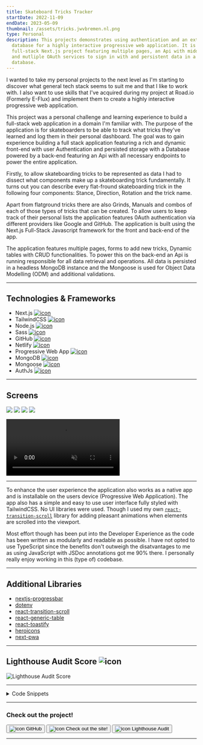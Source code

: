 ```yaml
---
title: Skateboard Tricks Tracker
startDate: 2022-11-09
endDate: 2023-05-09
thumbnail: /assets/tricks.jwvbremen.nl.png
type: Personal
description: This projects demonstrates using authentication and an external
  database for a highly interactive progressive web application. It is a
  full-stack Next.js project featuring multiple pages, an Api with middleware
  and mutliple OAuth services to sign in with and persistent data in a NoSql
  database.
---
```

I wanted to take my personal projects to the next level as I'm starting to discover what general tech stack seems to suit me and that I like to work with. I also want to use skills that I've  acquired during my project at Road.io (Formerly E-Flux) and implement them to create a highly interactive progressive web application.

This project was a personal challenge and learning experience to build a full-stack web application in a domain I'm familiar with. The purpose of the application is for skateboarders to be able to track what tricks they've learned and log them in their personal dashboard. The goal was to gain experience building a full stack application featuring a rich and dynamic front-end with user Authentication and persisted storage with a Database powered by a back-end featuring an Api with all necessary endpoints to power the entire application. 

Firstly, to allow skateboarding tricks to be represented as data I had to dissect what components make up a skateboarding trick fundamentally. It turns out you can describe every flat-fround skateboarding trick in the following four components: Stance, Direction, Rotation and the trick name. 

Apart from flatground tricks there are also Grinds, Manuals and combos of each of those types of tricks that can be created. To allow users to keep track of their personal lists the application features 0Auth authentication via different providers like Google and GitHub. The application is built using the Next.js Full-Stack Javascript framework for the front and back-end of the app. 

The application features multiple pages, forms to add new tricks, Dynamic tables with CRUD functionalities. To power this on the back-end an Api is running responsible for all data retrieval and operations. All data is persisted in a headless MongoDB instance and the Mongoose is used for Object Data Modelling (ODM) and additional validations.

- - -

## Technologies & Frameworks

<ul class="icon-list">
<li>Next.js <a href="https://nextjs.org/"><img src="/assets/nextjs.png" alt="icon"></a></li>
<li>TailwindCSS <a href="https://tailwindcss.com/"><img src="/assets/tailwindcss.png" alt="icon"></a></li>
<li>Node.js <a href="https://nodejs.org/en"><img src="/assets/nodejs.png" alt="icon"></a></li>
<li>Sass <a href="https://sass-lang.com/"><img src="/assets/sass.png" alt="icon"></a></li>
<li>GitHub <a href="https://github.com/"><img src="/assets/github.png" alt="icon"></a></li>
<li>Netlify <a href="https://www.netlify.com/"><img src="/assets/netlify.png" alt="icon"></a></li>
<li>Progressive Web App <a href="#"><img src="/assets/pwa.png" alt="icon"></a></li>
<li>MongoDB <a href="https://www.mongodb.com/"><img src="/assets/mongodb.png" alt="icon"></a></li>
<li>Mongoose <a href="https://mongoosejs.com/"><img src="/assets/mongoose.png" alt="icon"></a></li>
<li>AuthJs <a href="https://authjs.dev/"><img src="/assets/authjs.webp" alt="icon"></a></li>
</ul>

- - -

## Screens

<div class="images-grid">
<img src="/assets/react-generic-table.png" />
<img src="/assets/tricks.jwvbremen.nl_2.png" />
<img src="/assets/tricks.jwvbremen.nl_3.png" />
<img src="/assets/tricks.jwvbremen.nl_4.png" />
</div>

<video autoplay muted loop playsinline controls src="/assets/tricks.jwvbremen.nl.mp4"></video>

- - -

To enhance the user experience the application also works as a native app and is installable on the users device (Progressive Web Application). The app also has a simple and easy to use user interface fully styled with TailwindCSS. No UI libraries were used. Though I used my own [`react-transition-scroll`](https://www.jwvbremen.nl/projects/2022-09-11_react-transition-scroll-library) library for adding pleasant animations when elements are scrolled into the viewport.

Most effort though has been put into the Developer Experience as the code has been written as modularly and readable as possible. I have not opted to use TypeScript since the benefits don't outweigh the disatvantages to me as using JavaScript with JSDoc annotations got me 90% there. I personally really enjoy working in this (type of) codebase.

- - -

## Additional Libraries

* [nextjs-progressbar](https://www.npmjs.com/package/nextjs-progressbar)
* [dotenv](https://www.npmjs.com/package/dotenv)
* [react-transition-scroll](https://www.npmjs.com/package/react-transition-scroll)
* [react-generic-table](https://www.npmjs.com/package/react-generic-table)
* [react-toastify](https://www.npmjs.com/package/react-toastify)
* [heroicons](https://github.com/tailwindlabs/heroicons)
* [next-pwa](https://www.npmjs.com/package/next-pwa)

- - -

## Lighthouse Audit Score ![icon](/assets/lighthouse.png)

![Lighthouse Audit Score](/assets/lighthouse_tricks.png "Lighthouse Audit Score")

- - -

<details >
<summary>Code Snippets</summary>
<div>

The following are some code snippets of front and back-end code for the skateboarding tricks tracker web application that are powerful, demonstrate good coding practices and that I'm proud of. The snippets demonstrate clean, concise and powerful code. *(Code has been compacted in some cases).*

**Dashboard.jsx page**\
This code snippet demonstrates the Dashboard page code. The dashboard page features 4 tables where all the saved tricks for each type of trick (Flatground, Grind, Manual and Combo's) of the current logged in user are displayed. The page uses client-side fetching to retrieve the data to fill the tables with. The tables are from my react component library [`react-generic-table`](https://www.npmjs.com/package/react-generic-table). Also the delete action in handled in the component since it requires firing an Api call to the back-end of the application.

```jsx
export default function Index() {
  const [flatgroundTricks, setFlatgroundTricks] = useState(null);
  const [grinds, setGrinds] = useState(null);
  const [manuals, setManuals] = useState(null);
  const [combos, setCombos] = useState(null);

  useAsyncEffect(async () => {
    const fetchAndSetData = async (endpoint, setData) => {
      try {
        const { data } = await apiCall(endpoint, { method: 'GET' });
        setData(data);
      } catch (error) {
        toast.error(`Failed to fetch ${endpoint}: ${error.message}`);
      }
    };

    const trickTypesAndSetters = [
      ['flatgroundtricks', setFlatgroundTricks],
      ['grinds', setGrinds],
      ['manuals', setManuals],
      ['combos', setCombos],
    ];

    (() => trickTypesAndSetters.forEach(([endpoint, setData]) => fetchAndSetData(endpoint, setData)))();
  }, []);

  const handleActions = async (action, obj, entityType) => {
    const endpointSetterMap = {
      'flatground trick': ['flatgroundtricks', setFlatgroundTricks],
      grind: ['grinds', setGrinds],
      manual: ['manuals', setManuals],
      combo: ['combos', setCombos],
    };

    switch (action) {
      case 'delete':
        try {
          if (!confirm(`Are you sure you want to delete "${obj.trick}"?`)) return;
          const [endpoint, setData] = endpointSetterMap[entityType];
          if (!endpoint) return toast.error(`Failed to delete ${obj.trick}: Invalid entity type: ${entityType}`);
          await apiCall(endpoint, { method: 'DELETE', id: obj._id });
          const { data } = await apiCall(endpoint, { method: 'GET' });
          setData(data);
          toast.success(`Successfully deleted ${obj.trick}`);
        } catch (error) {
          toast.error(`Failed to delete ${obj.trick}: ${error.message}`);
        }
    }
  };

  return (
    <div className="flex flex-col gap-16">
      <div>
        <h1 className="text-center text-5xl">Dashboard</h1>
        <p className="mt-3 text-center">This is a overview of all the tricks you've added to your account.</p>
      </div>
      <TransitionScroll hiddenStyle={hiddenStyle} baseStyle={baseStyle} className="flex flex-col">
        <LinkWithArrow label="Flatground Tricks" href="/flatgroundtricks" />
        <GenericTable
          objArray={flatgroundTricks}
          columns={['stance', 'direction', 'rotation', 'name', trickCol]}
          actions={getCommonActions('flatgroundtricks')}
          onAction={handleActions}
          entityName="flatground trick"
          newLink="/new-flatground-trick"
          showCount
        />
      </TransitionScroll>

      <TransitionScroll hiddenStyle={hiddenStyle} baseStyle={baseStyle} className="flex flex-col">
        <LinkWithArrow label="Grinds" href="/grinds" />
        <GenericTable
          objArray={grinds}
          columns={['stance', 'direction', 'name', trickCol]}
          actions={getCommonActions('grinds')}
          onAction={handleActions}
          entityName="grind"
          newLink="/new-grind"
          showCount
        />
      </TransitionScroll>

      <TransitionScroll hiddenStyle={hiddenStyle} baseStyle={baseStyle} className="flex flex-col">
        <LinkWithArrow label="Manuals" href="/manuals" />
        <GenericTable
          objArray={manuals}
          columns={[{ type: { className: 'text-sm font-bold' } }]}
          actions={getCommonActions('manuals')}
          onAction={handleActions}
          entityName="manual"
          newLink={'/new-manual'}
          showCount
        />
      </TransitionScroll>

      <TransitionScroll hiddenStyle={hiddenStyle} baseStyle={baseStyle} className="flex flex-col">
        <LinkWithArrow label="Combos" href="/combos" />
        <GenericTable
          objArray={combos}
          columns={[{ trick: { className: 'text-sm font-bold', alias: 'Combo name' } }]}
          actions={getCommonActions('combos')}
          onAction={handleActions}
          entityName="combo"
          newLink="/new-combo"
          showCount
        />
      </TransitionScroll>
    </div>
  );
}
```

**\[_id].js flatgroundTricks Api endpoint**\
This file resides in the Api folder of the application causing it to be treated as a back-end endpoint by the Next.js framework. This endpoint is responsible for handling functionality surrounding individual flatground tricks where the id is a query parameter in the url. This endpoint handles the retrieval of an individual flatground trick, updating the data of an existing flatground trick and deleting an existing flatground trick. There are checks in place for verifying the supplied ObjectId in the url, ensuring authentication and handlers for if a flatground trick cannot be found which communicates descriptive errors to the front-end.

```javascript
export default async function handler(req, res) {
  const {
    query: { _id },
    method,
  } = req;

  if (!isValidObjectId(_id)) return notFoundHandler(res, { entity: 'Flatground trick', _id });

  await dbConnect();
  const { authQuery } = await requireAuth(req, res);

  switch (method) {
    case 'GET':
      try {
        const flatgroundTrick = await FlatGroundTrick.findOne({ _id, ...authQuery }).lean();
        if (!flatgroundTrick) return notFoundHandler(res, { entity: 'Flatground trick', _id });
        const data = { ...flatgroundTrick, trick: getFullTrickName(flatgroundTrick) };
        res.status(200).json({ success: true, data });
      } catch (error) {
        console.error(error);
        res.status(400).json({ success: false, error: error.message });
      }
      break;

    case 'PATCH':
      try {
        const flatgroundTrick = await FlatGroundTrick.findOneAndUpdate({ _id, ...authQuery }, req.body, { new: true });
        if (!flatgroundTrick) return notFoundHandler(res, { entity: 'Flatground trick', _id });
        const data = { ...flatgroundTrick.toObject(), trick: getFullTrickName(flatgroundTrick) };
        res.status(200).json({ success: true, data });
      } catch (error) {
        console.error(error);
        res.status(400).json({ success: false, error: error.message });
      }
      break;

    case 'DELETE':
      try {
        await checkForUsedCombos(_id, 'Flatground Trick');
        const deletedTrick = await FlatGroundTrick.deleteOne({ _id, ...authQuery });
        if (!deletedTrick) return notFoundHandler(res, { entity: 'Flatground trick', _id });
        res.status(200).json({ success: true, data: {} });
      } catch (error) {
        console.error(error);
        res.status(400).json({ success: false, error: error.message });
      }
      break;

    default:
      res.status(400).json({ success: false, error: `Unhandled request method: ${method}` });
      break;
  }
}
```

**FlatgroundTrick.js Mongoose Model**\
This file is the Mongoose Data Model for the Flatground Trick documents. Each flatground trick contains the properties to describe the trick itself (trick name, stance, direction and rotation), and some properties to identify the associated user (preferred stance and user id). Also there are some custom validators to ensure some business logic on the server-side as well as to make sure no duplicate tricks are created a unique index is created on each field including userId so across users duplicate tricks can be created.

```javascript
const FlatgroundTrickSchema = new mongoose.Schema(
  {
    name: {
      type: String,
      required: [true, 'Please provide a name for this trick'],
      enum: FLATGROUND_TRICKS_ENUM,
    },
    preferred_stance: {
      type: String,
      required: [true, 'Please provide your preferred stance'],
      enum: PREFFERED_STANCES_ENUM,
    },
    stance: {
      type: String,
      required: [true, "Please provide the tricks' stance"],
      enum: STANCES_ENUM,
    },
    direction: {
      type: String,
      enum: ['none', 'frontside', 'backside'],
      validate: {
        validator: function (value) {
          return this.rotation === 0 || value !== 'none';
        },
        message: 'Must specify a direction if there is a rotation',
      },
    },
    rotation: {
      type: Number,
      enum: [0, 180, 360, 540, 720],
      validate: {
        validator: function (value) {
          return this.direction === 'none' || value !== 0;
        },
        message: 'Must specify a rotation if there is a direction',
      },
    },
    userId: {
      type: Number,
      required: [true, 'Authentication error. Please log in again.'],
    },
  },
  { timestamps: true },
);

FlatgroundTrickSchema.index({ userId: 1, name: 1, stance: 1, direction: 1, rotation: 1 }, { unique: true });

export default mongoose.models.FlatgroundTrick || mongoose.model('FlatgroundTrick', FlatgroundTrickSchema);
```

**ServerUtils.js File**\
This file contains a collection of server-side oriented functions used throughout the back-end of the application. Like checking if a trick is used in an existing Combo, keeping it from being able to be deleted. Or requiring authentication to access a server-side resource and immediately supplying a query to make sure only user owned documents are retrieved. As wel as additional wrapper functions around the MongoDB querying methods aiding in retrieving certain document types and facilitating data serialization in order to allow documents to be used for statically pre-rendering web pages.

```javascript
export const checkForUsedCombos = async (_id, trickType) => {
  const combos = await Combo.countDocuments({ 'trickArray.trick': _id });

  if (combos) throw new Error(`This ${trickType} is used in ${combos} combo${sOrNoS(combos.length)}`);
};

export async function requireAuth(req, res) {
  let session = await getServerSession(req, res, authOptions);
  if (!session) return res.status(401).json({ success: false, error: 'Unauthorized' });
  const authQuery = { userId: parseInt(session.user.id) };
  return { authQuery, session };
}

export function notFoundHandler(res, { entity, _id, id = _id, label }) {
  return res.status(400).json({ success: false, error: label || `${entity} with id ${id} not found.` });
}

/**
 * Perform an operation on a model and serialize the result
 * @param model {mongoose.Model}
 * @param operation {function}
 * @param query {object}
 * @param options {object}
 * @param populateFields {string[]}
 * @returns {{}}
 */
export default async function findAndSerializeDoc(
  model,
  operation,
  query = {},
  { args = [], populateFields = [] } = {},
) {
  const result = await findDoc(model, operation, query, { args, populateFields });
  return serialize(result);
}

/**
 * Find a document and optionally populate fields
 * @param model {mongoose.Model} - Mongoose model
 * @param operation {function} - Mongoose operation to perform
 * @param query {object} - Query to pass to the operation
 * @param args {array} - Array of arguments to pass to the operation (e.g. sort, limit, etc.)
 * @param populateFields {string[]} - Array of fields to populate
 * @param fullDoc=false {boolean} - Return the full mongo document or a lean js object
 * @returns {Promise<*>} - The result of the operation
 */
const findDoc = async (model, operation, query = {}, { args = [], populateFields = [], fullDoc = false }) => {
  let find = operation.bind(model)(query, ...args);

  if (!fullDoc) find = find.lean();

  if (populateFields.length) populateFields.forEach((field) => (find = find.populate(field)));

  return find.exec();
};

/**
 * Get a trick type and populate the name
 * @param model {mongoose.Model}
 * @param operation {function}
 * @param query {object}
 * @param args {object}
 * @returns {object}
 */
export async function getTricks(model, operation, query = {}, args = []) {
  const tricks = await findDoc(model, operation, query, { ...args });

  if (!tricks) return null;

  const returnTrick = (trick) => ({ ...trick, trick: getFullName(trick, model.collection.collectionName) });
  const data = Array.isArray(tricks) ? tricks.map(returnTrick) : returnTrick(tricks);

  return serialize(data);
}

/**
 * Get a combo and populate the name of every trick in the combo and the name of the combo itself
 * @param model {mongoose.Model}
 * @param operation {function}
 * @param query {object}
 * @param args {array}
 * @returns {object} - The combo
 */
export async function getCombos(model, operation, query = {}, args = []) {
  let combos = await findDoc(model, operation, query, { args, populateFields: ['trickArray.trick'] });

  if (!combos) return null;

  combos = Array.isArray(combos) ? combos.map(populateComboTrickName) : populateComboTrickName(combos); // Populate every trick name in the combo
  combos = Array.isArray(combos) ? combos.map(populateComboName) : populateComboName(combos); // Populate every combo name
  return serialize(combos);
}

/**
 * Gets a profile or creates one if it doesn't exist and returns it
 * @param query {object} - Query to find the profile
 * @returns {Promise<Profile>} - The profile
 */
export const ensureProfile = async (query) => await Profile.findOneAndUpdate(query, {}, { new: true, upsert: true });

/**
 * Serialize an object by parsing it to JSON and then back to an object
 * @param obj
 * @returns {object}
 */
const serialize = (obj) => JSON.parse(JSON.stringify(obj));
```

**FlatgroundTrickForm.jsx File**\
This file contains the form responsible for creating new flatground tricks and editing existing flatground tricks. The same form is used for both functionalities ensuring the same interface is always displayed ensuring user experience consistency and improving maintainability.

```jsx
const FlatgroundTrickForm = ({ flatgroundTrick, newFlatgroundTrick = true }) => {
  const router = useRouter();
  const closeAfterAdd = useCloseOnUrlParam('closeAfterAdd');

  const [fullTrickName, setFullTrickName] = useState(null);
  const [trickNameRef] = useAutoAnimate();
  const [loading, setLoading] = useState(false);
  const [form, setForm] = useState({
    name: flatgroundTrick.name,
    preferred_stance: flatgroundTrick.preferred_stance,
    stance: flatgroundTrick.stance,
    direction: flatgroundTrick.direction,
    rotation: flatgroundTrick.rotation,
  });

  const { name, preferred_stance, stance, direction, rotation } = form;

  useAsyncEffect(async () => {
    if (!newFlatgroundTrick) return;
    const { data } = await apiCall('profiles/mine/preferred_stance'); // Set the preferred stance to the user's preferred stance
    setForm((oldForm) => ({ ...oldForm, preferred_stance: data.preferred_stance }));
  }, []);

  useEffect(() => {
    setFullTrickName(getFullTrickName(form));
  }, [form]);

  const patchData = async (form) => {
    try {
      const { _id } = router.query;
      await apiCall('flatgroundtricks', { _id, method: 'PATCH', data: form });
      await router.back();
    } catch (error) {
      toast.error(`Failed to update flatground trick: ${error.message}`);
    }
  };

  const postData = async (form) => {
    try {
      await apiCall('flatgroundtricks', { method: 'POST', data: form });
      await router.back();
      closeAfterAdd();
    } catch (error) {
      toast.error(`Failed to add flatground trick: ${error.message}`);
    }
  };

  const handleChange = (e) => {
    const { target } = e;
    let { value, name } = target;

    if (target.type === 'checkbox') {
      value = target.checked;
    }

    setForm({ ...form, [name]: value });
  };

  const handleSubmit = async (e) => {
    e.preventDefault();
    setLoading(true);
    newFlatgroundTrick ? await postData(form) : await patchData(form);
    setLoading(false);
  };

  return (
    <TransitionScroll hiddenStyle={hiddenStyle} baseStyle={baseStyle}>
      <form onSubmit={handleSubmit} className={`${styles.form} max-w-xl`}>
        <h1 className="text-3xl">{newFlatgroundTrick ? 'New Flatground Trick' : 'Edit Flatground Trick'}</h1>
        <label>
          Preferred stance
          <select name={VN({ preferred_stance })} value={preferred_stance} onChange={handleChange} required>
            <option value="regular">Regular</option>
            <option value="goofy">Goofy</option>
          </select>
        </label>
        <div className="flex justify-between gap-1">
          <label>
            Stance
            <select name={VN({ stance })} value={stance} onChange={handleChange} required>
              <option value="regular">-</option>
              <option value="fakie">Fakie</option>
              <option value="switch">Switch</option>
              <option value="nollie">Nollie</option>
            </select>
          </label>

          <label>
            Direction
            <select name={VN({ direction })} value={direction} onChange={handleChange}>
              <option value="none">-</option>
              <option value="frontside">Frontside</option>
              <option value="backside">Backside</option>
            </select>
          </label>

          <label>
            Rotation
            <select name={VN({ rotation })} value={rotation} onChange={handleChange} required>
              <option value={0}>-</option>
              <option value={180}>180</option>
              <option value={360}>360</option>
              <option value={540}>540</option>
              <option value={720}>720</option>
            </select>
          </label>

          <label>
            Name
            <select name={VN({ name })} value={name} onChange={handleChange} required>
              {FLATGROUND_TRICKS_ENUM.map((trick) => (
                <option key={trick} value={trick}>
                  {capitalize(trick)}
                </option>
              ))}
            </select>
          </label>
        </div>
        <p className="my-4">
          Full trick name:{' '}
          <b ref={trickNameRef}>
            {fullTrickName?.split('').map((letter, index) => (
              <span key={index} className="inline-block whitespace-pre">
                {letter}
              </span>
            ))}
          </b>
        </p>
        <LoaderButton isLoading={loading} />
      </form>
    </TransitionScroll>
  );
};
```

</div>
</details>

- - -

### Check out the project!

[<button>![icon](/assets/github.png) GitHub</button>](https://github.com/alianza/tricks)
[<button>![icon](/assets/tricks.jwvbremen.nl_1.png) Check out the site!</button>](https://tricks.jwvbremen.nl/)
[<button>![icon](/assets/lighthouse.png) Lighthouse Audit</button>](/assets/lighthouse_tricks.html)

- - -
